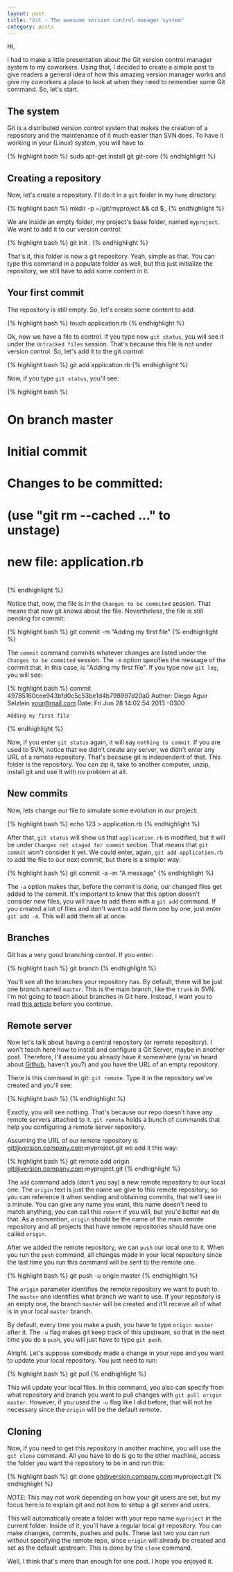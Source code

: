 ```yaml
---
layout: post
title: "Git - The awesome version control manager system"
category: posts
---
```


Hi,

I had to make a little presentation about the Git version control manager system to my coworkers.
Using that, I decided to create a simple post to give readers a general idea of how this
amazing version manager works and give my coworkers a place to look at when they need to
remember some Git command. So, let's start.

## The system

Git is a distributed version control system that makes the creation of a repository and
the maintenance of it much easier than SVN does. To have it working in your (Linux)
system, you will have to:

{% highlight bash %}
sudo apt-get install git git-core
{% endhighlight %}

## Creating a repository

Now, let's create a repository. I'll do it in a `git` folder in my `home` directory:

{% highlight bash %}
mkdir -p ~/git/myproject && cd $_
{% endhighlight %}

We are inside an empty folder, my project's base folder, named `myproject`. We want
to add it to our version control:

{% highlight bash %}
git init .
{% endhighlight %}

That's it, this folder is now a git repository. Yeah, simple as that. You can type this
command in a populate folder as well, but this just initialize the repository, we still
have to add some content in it.

## Your first commit

The repository is still empty. So, let's create some content to add:

{% highlight bash %}
touch application.rb
{% endhighlight %}

Ok, now we have a file to control. If you type now `git status`, you will see it under the
`Untracked files` session. That's because this file is not under version control. So, let's
add it to the git control:

{% highlight bash %}
git add application.rb
{% endhighlight %}

Now, if you type `git status`, you'll see:

{% highlight bash %}
# On branch master
#
# Initial commit
#
# Changes to be committed:
#   (use "git rm --cached <file>..." to unstage)
#
#	new file:   application.rb
#
{% endhighlight %}

Notice that, now, the file is in the `Changes to be commited` session. That means that
now git *knows* about the file. Nevertheless, the file is still pending for commit:

{% highlight bash %}
git commit -m "Adding my first file"
{% endhighlight %}

The `commit` command commits whatever changes are listed under the `Changes to be commited`
session. The `-m` option specifies the message of the commit that, in this case,
is "Adding my first file". If you type now `git log`, you will see:

{% highlight bash %}
commit 49785160cee943bfd0c5c53be1d4b798997d20a0
Author: Diego Aguir Selzlein <your@mail.com>
Date:   Fri Jun 28 14:02:54 2013 -0300

    Adding my first file

{% endhighlight %}

Now, if you enter `git status` again, it will say `nothing to commit`. If you are
used to SVN, notice that we didn't create any server, we didn't enter any URL of
a remote repository. That's because git is independent of that. This folder is
the repository. You can zip it, take to another computer, unzip, install git and
use it with no problem at all.

## New commits

Now, lets change our file to simulate some evolution in our project:

{% highlight bash %}
echo 123 > application.rb
{% endhighlight %}

After that, `git status` will show us that `application.rb` is modified, but it
will be under `Changes not staged for commit` section. That means that `git
commit` won't consider it yet. We could enter, again, `git add application.rb`
to add the file to our next commit, but there is a simpler way:

{% highlight bash %}
git commit -a -m "A message"
{% endhighlight %}

The `-a` option makes that, before the commit is done, our changed files get
added to the commit. It's important to know that this option doesn't consider
new files, you will have to add them with a `git add` command. If you created
a lot of files and don't want to add them one by one, just enter `git add -A`.
This will add them all at once.

## Branches

Git has a very good branching control. If you enter:

{% highlight bash %}
git branch
{% endhighlight %}

You'll see all the branches your repository has. By default, there will be
just one branch named `master`. This is the main branch, like the `trunk`
in SVN. I'm not going to teach about branches in Git here. Instead, I want
you to read [this article][1] before you continue.

## Remote server

Now let's talk about having a central repository (or remote repository). I won't
teach here how to install and configure a Git Server, maybe in another post.
Therefore, I'll assume you already have it somewhere (you've heard
about [Github][2], haven't you?) and you have the URL of an empty repository.

There is this command in git: `git remote`. Type it in the repository we've
created and you'll see:

{% highlight bash %}
{% endhighlight %}

Exactly, you will see nothing. That's because our repo doesn't have any remote
servers attached to it. `git remote` holds a bunch of commands that help you
configuring a remote server repository.

Assuming the URL of our remote repository is git@version.company.com:myproject.git
we add it this way:

{% highlight bash %}
git remote add origin git@version.company.com:myproject.git
{% endhighlight %}

The `add` command adds (don't you say) a new remote repository to our local one.
The `origin` text is just the name we give to this remote repository, so you
can reference it when sending and obtaining commits, that we'll see in a minute.
You can give any name you want, this name doesn't need to match anything, you can
call this `robert` if you will, but you'd better not do that. As a convention,
`origin` should be the name of the main remote repository and all projects that
have remote repositories should have one called `origin`.

After we added the remote repository, we can `push` our local one to it. When
you run the `push` command, all changes made in your local repository since
the last time you run this command will be sent to the remote one.

{% highlight bash %}
git push -u origin master
{% endhighlight %}

The `origin` parameter identifies the remote repository we want to push to.
The `master` one identifies what branch we want to use. If your repository is
an empty one, the branch `master` will be created and it'll receive all of what
is in your local `master` branch.

By default, every time you make a push, you have to type `origin master` after
it. The `-u` flag makes git keep track of this upstream, so that in the next
time you do a `push`, you will just have to type `git push`.

Alright. Let's suppose somebody made a change in your repo and you want to
update your local repository. You just need to run:

{% highlight bash %}
git pull
{% endhighlight %}

This will update your local files. In this command, you also can specify from
what repository and branch you want to pull changes with `git pull origin master`.
However, if you used the `-u` flag like I did before, that will not be necessary
since the `origin` will be the default remote.

## Cloning

Now, if you need to get this repository in another machine, you will use the
`git clone` command. All you have to do is go to the other machine, access
the folder you want the repository to be in and run this:

{% highlight bash %}
git clone git@version.company.com:myproject.git
{% endhighlight %}

*NOTE*: This may not work depending on how your git users are set, but my
focus here is to explain git and not how to setup a git server and users.

This will automatically create a folder with your repo name `myproject` in the
current folder. Inside of it, you'll have a regular local git repository.
You can make changes, commits, pushes and pulls. These last two you can run
without specifying the remote repo, since `origin` will already be created
and set as the default upstream. This is done by the `clone` command.

Well, I think that's more than enough for one post. I hope you enjoyed it.

[1]:http://git-scm.com/book/en/Git-Branching-Basic-Branching-and-Merging
[2]:http://github.com/
